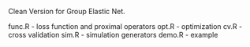 Clean Version for Group Elastic Net.

func.R - loss function and proximal operators
opt.R  - optimization
cv.R   - cross validation
sim.R  - simulation generators
demo.R - example
